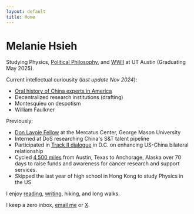 ```yaml
---
layout: default
title: Home
---
```


# Melanie Hsieh
Studying Physics, [Political Philosophy](https://liberalarts.utexas.edu/coretexts/), and [WWII](https://liberalarts.utexas.edu/history/normandy-scholar-program-on-wwii/) at UT Austin (Graduating May 2025).

Current intellectual curiousity (*last update Nov 2024*):
- [Oral history of China experts in America](https://pekinghotel.substack.com/)
- Decentralized research institutions (drafting)
- Montesquieu on despotism
- William Faulkner

Previously:
- [Don Lavoie Fellow](https://www.mercatus.org/students/don-lavoie-fellowship) at the Mercatus Center, George Mason University
- Interned at DoS researching China's S&T talent pipeline
- Participated in [Track II dialogue](https://www.linkedin.com/posts/melaniehsieh_uschinarelations-bilateralrelations-taiwan-activity-7098093507575238656-erx_?utm_source=share&utm_medium=member_desktop) in D.C. on enhancing US-China bilateral relationship
- Cycled [4,500 miles](https://www.texas4000.org/rider/2024/rockies/melanie-hsieh/) from Austin, Texas to Anchorage, Alaska over 70 days to raise funds and awareness for cancer research and support services.
- Skipped the last year of high school in Hong Kong to study Physics in the US

I enjoy [reading](/book), [writing](/essay), hiking, and long walks. 

I keep a zero inbox, [email me](mailto:melanie.hsieh@my.utexas.edu) or [X](https://x.com/MelanieHsieh).